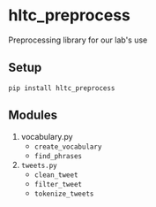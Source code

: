 # hltc_preprocess
Preprocessing library for our lab's use

## Setup
`pip install hltc_preprocess`

## Modules
1. vocabulary.py
	- `create_vocabulary`
	- `find_phrases`
2. `tweets.py`
	- `clean_tweet`
	- `filter_tweet`
	- `tokenize_tweets`

